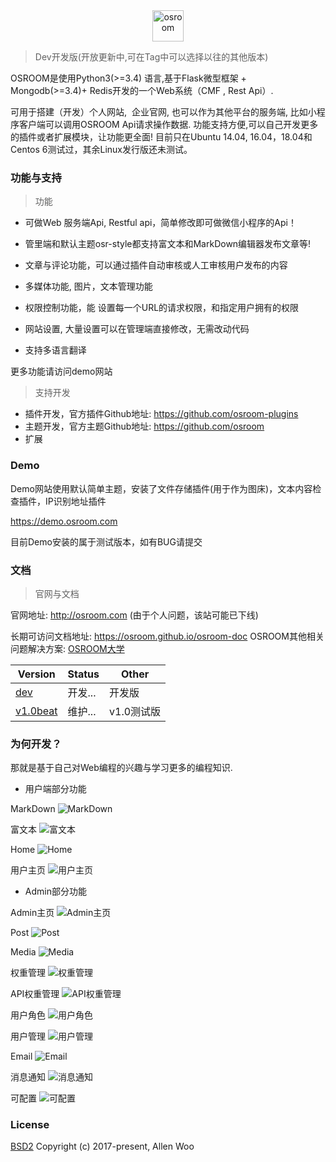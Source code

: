 
<div align=center><img width="auto" height="50" src="https://raw.githubusercontent.com/osroom/osroom/dev/apps/static/sys_imgs/osroom-logo.png" alt="osroom"/></div>

> Dev开发版(开放更新中,可在Tag中可以选择以往的其他版本)

OSROOM是使用Python3(>=3.4) 语言,基于Flask微型框架 + Mongodb(>=3.4)+ Redis开发的一个Web系统（CMF , Rest Api）.

可用于搭建（开发）个人网站,  企业官网, 也可以作为其他平台的服务端, 比如小程序客户端可以调用OSROOM Api请求操作数据.
功能支持方便,可以自己开发更多的插件或者扩展模块，让功能更全面!
目前只在Ubuntu 14.04, 16.04，18.04和Centos 6测试过，其余Linux发行版还未测试。

### 功能与支持

> 功能

- 可做Web 服务端Api, Restful api，简单修改即可做微信小程序的Api！

- 管里端和默认主题osr-style都支持富文本和MarkDown编辑器发布文章等!

- 文章与评论功能，可以通过插件自动审核或人工审核用户发布的内容

- 多媒体功能, 图片，文本管理功能

- 权限控制功能，能 设置每一个URL的请求权限，和指定用户拥有的权限

- 网站设置, 大量设置可以在管理端直接修改，无需改动代码

- 支持多语言翻译

更多功能请访问demo网站

> 支持开发

- 插件开发，官方插件Github地址: https://github.com/osroom-plugins
- 主题开发，官方主题Github地址: https://github.com/osroom
- 扩展 

### Demo

Demo网站使用默认简单主题，安装了文件存储插件(用于作为图床)，文本内容检查插件，IP识别地址插件

https://demo.osroom.com

目前Demo安装的属于测试版本，如有BUG请提交

### 文档

> 官网与文档

官网地址: http://osroom.com (由于个人问题，该站可能已下线)

长期可访问文档地址: https://osroom.github.io/osroom-doc
OSROOM其他相关问题解决方案: [OSROOM大学](https://demo.osroom.com/corpus?id=5c21cead38ab556ac944cd70)

|   Version  |   Status  |  Other   |
| --- | --- | --- |
|   [dev](https://github.com/osroom/osroom)    |  开发...   |    开发版 |
|   [v1.0beat](https://github.com/osroom/osroom/tree/v1.0beta)  |  维护...   |   v1.0测试版  |

### 为何开发？

那就是基于自己对Web编程的兴趣与学习更多的编程知识.

* 用户端部分功能

MarkDown
![MarkDown](http://osshare.oss-cn-shenzhen.aliyuncs.com/Introduction/markdown.png)

富文本
![富文本](http://osshare.oss-cn-shenzhen.aliyuncs.com/Introduction/richtext.png)

Home
![Home](http://osshare.oss-cn-shenzhen.aliyuncs.com/Introduction/home.png)

用户主页
![用户主页](http://osshare.oss-cn-shenzhen.aliyuncs.com/Introduction/user-home.png)

* Admin部分功能

Admin主页
![Admin主页](http://osshare.oss-cn-shenzhen.aliyuncs.com/Introduction/admin.png)

Post
![Post](http://osshare.oss-cn-shenzhen.aliyuncs.com/Introduction/post.png)

Media
![Media](http://osshare.oss-cn-shenzhen.aliyuncs.com/Introduction/media.png)

权重管理
![权重管理](http://osshare.oss-cn-shenzhen.aliyuncs.com/Introduction/per1.png)

API权重管理
![API权重管理](http://osshare.oss-cn-shenzhen.aliyuncs.com/Introduction/api-per.png)

用户角色
![用户角色](http://osshare.oss-cn-shenzhen.aliyuncs.com/Introduction/role.png)

用户管理
![用户管理](http://osshare.oss-cn-shenzhen.aliyuncs.com/Introduction/userm.png)

Email
![Email](http://osshare.oss-cn-shenzhen.aliyuncs.com/Introduction/emailm.png)

消息通知
![消息通知](http://osshare.oss-cn-shenzhen.aliyuncs.com/Introduction/send_msg.png)

可配置
![可配置](http://osshare.oss-cn-shenzhen.aliyuncs.com/Introduction/config.png)


### License
[BSD2](http://opensource.org/licenses/BSD-2-Clause)
Copyright (c) 2017-present, Allen Woo
